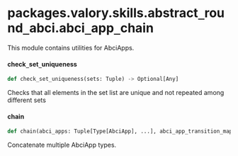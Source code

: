<a id="packages.valory.skills.abstract_round_abci.abci_app_chain"></a>

# packages.valory.skills.abstract`_`round`_`abci.abci`_`app`_`chain

This module contains utilities for AbciApps.

<a id="packages.valory.skills.abstract_round_abci.abci_app_chain.check_set_uniqueness"></a>

#### check`_`set`_`uniqueness

```python
def check_set_uniqueness(sets: Tuple) -> Optional[Any]
```

Checks that all elements in the set list are unique and not repeated among different sets

<a id="packages.valory.skills.abstract_round_abci.abci_app_chain.chain"></a>

#### chain

```python
def chain(abci_apps: Tuple[Type[AbciApp], ...], abci_app_transition_mapping: AbciAppTransitionMapping) -> Type[AbciApp]
```

Concatenate multiple AbciApp types.

